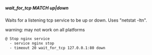 ##### wait_for_tcp MATCH up|down

Waits for a listening tcp service to be up or down. Uses "netstat -ltn".

warning: may not work on all platforms

```bash
@ Stop nginx service
  - service nginx stop
  - timeout 20 wait_for_tcp 127.0.0.1:80 down
```
